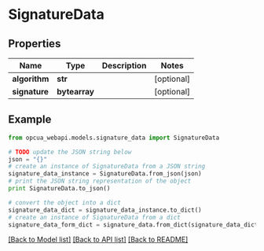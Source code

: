 # SignatureData


## Properties
Name | Type | Description | Notes
------------ | ------------- | ------------- | -------------
**algorithm** | **str** |  | [optional] 
**signature** | **bytearray** |  | [optional] 

## Example

```python
from opcua_webapi.models.signature_data import SignatureData

# TODO update the JSON string below
json = "{}"
# create an instance of SignatureData from a JSON string
signature_data_instance = SignatureData.from_json(json)
# print the JSON string representation of the object
print SignatureData.to_json()

# convert the object into a dict
signature_data_dict = signature_data_instance.to_dict()
# create an instance of SignatureData from a dict
signature_data_form_dict = signature_data.from_dict(signature_data_dict)
```
[[Back to Model list]](../README.md#documentation-for-models) [[Back to API list]](../README.md#documentation-for-api-endpoints) [[Back to README]](../README.md)


